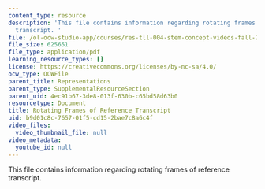 ```yaml
---
content_type: resource
description: 'This file contains information regarding rotating frames of reference
  transcript. '
file: /ol-ocw-studio-app/courses/res-tll-004-stem-concept-videos-fall-2013/b9d01c8c765701f5cd152bae7c8a6c4f_MITRES_TLL-004F13_RotFraR.pdf
file_size: 625651
file_type: application/pdf
learning_resource_types: []
license: https://creativecommons.org/licenses/by-nc-sa/4.0/
ocw_type: OCWFile
parent_title: Representations
parent_type: SupplementalResourceSection
parent_uid: 4ec91b67-3de8-013f-630b-c65bd58d63b0
resourcetype: Document
title: Rotating Frames of Reference Transcript
uid: b9d01c8c-7657-01f5-cd15-2bae7c8a6c4f
video_files:
  video_thumbnail_file: null
video_metadata:
  youtube_id: null
---
```

This file contains information regarding rotating frames of reference transcript. 